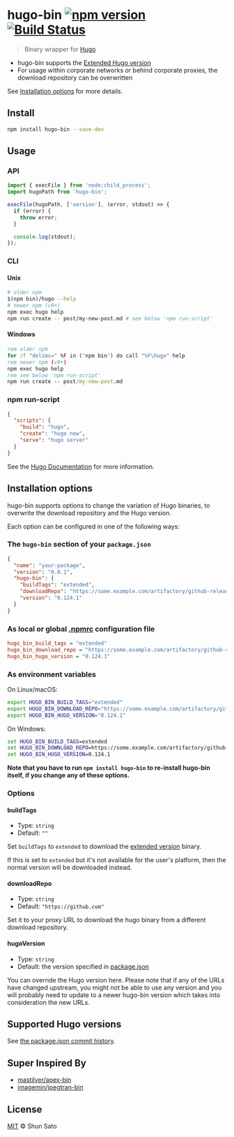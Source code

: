 # hugo-bin [![npm version](https://img.shields.io/npm/v/hugo-bin?logo=npm&logoColor=fff)](https://www.npmjs.com/package/hugo-bin) [![Build Status](https://img.shields.io/github/actions/workflow/status/fenneclab/hugo-bin/ci.yml?branch=main&label=CI&logo=github)](https://github.com/fenneclab/hugo-bin/actions?query=workflow%3ACI+branch%3Amain)

> Binary wrapper for [Hugo](https://github.com/gohugoio/hugo)

- hugo-bin supports the [Extended Hugo version](https://github.com/gohugoio/hugo/releases/tag/v0.43)
- For usage within corporate networks or behind corporate proxies, the download repository can be overwritten

See [Installation options](#installation-options) for more details.

## Install

```sh
npm install hugo-bin --save-dev
```

## Usage

### API

```js
import { execFile } from 'node:child_process';
import hugoPath from 'hugo-bin';

execFile(hugoPath, ['version'], (error, stdout) => {
  if (error) {
    throw error;
  }

  console.log(stdout);
});
```

### CLI

#### Unix

```sh
# older npm
$(npm bin)/hugo --help
# newer npm (v9+)
npm exec hugo help
npm run create -- post/my-new-post.md # see below 'npm run-script'
```

#### Windows

```bat
rem older npm
for /f "delims=" %F in ('npm bin') do call "%F\hugo" help
rem newer npm (v9+)
npm exec hugo help
rem see below 'npm run-script'
npm run create -- post/my-new-post.md
```

### npm run-script

```json
{
  "scripts": {
    "build": "hugo",
    "create": "hugo new",
    "serve": "hugo server"
  }
}
```

See the [Hugo Documentation](https://gohugo.io/) for more information.

## Installation options

hugo-bin supports options to change the variation of Hugo binaries, to overwrite the download repository and the Hugo version.

Each option can be configured in one of the following ways:

### The `hugo-bin` section of your `package.json`

```json
{
  "name": "your-package",
  "version": "0.0.1",
  "hugo-bin": {
    "buildTags": "extended",
    "downloadRepo": "https://some.example.com/artifactory/github-releases",
    "version": "0.124.1"
  }
}
```

### As local or global [.npmrc](https://docs.npmjs.com/files/npmrc) configuration file

```ini
hugo_bin_build_tags = "extended"
hugo_bin_download_repo = "https://some.example.com/artifactory/github-releases"
hugo_bin_hugo_version = "0.124.1"
```

### As environment variables

On Linux/macOS:

```sh
export HUGO_BIN_BUILD_TAGS="extended"
export HUGO_BIN_DOWNLOAD_REPO="https://some.example.com/artifactory/github-releases"
export HUGO_BIN_HUGO_VERSION="0.124.1"
```

On Windows:

```bat
set HUGO_BIN_BUILD_TAGS=extended
set HUGO_BIN_DOWNLOAD_REPO=https://some.example.com/artifactory/github-releases
set HUGO_BIN_HUGO_VERSION=0.124.1
```

**Note that you have to run `npm install hugo-bin` to re-install hugo-bin itself, if you change any of these options.**

### Options

#### buildTags

- Type: `string`
- Default: `""`

Set `buildTags` to `extended` to download the [extended version](https://github.com/gohugoio/hugo/releases/tag/v0.43) binary.

If this is set to `extended` but it's not available for the user's platform, then the normal version will be downloaded instead.

#### downloadRepo

- Type: `string`
- Default: `"https://github.com"`

Set it to your proxy URL to download the hugo binary from a different download repository.

#### hugoVersion

- Type: `string`
- Default: the version specified in [package.json](package.json)

You can override the Hugo version here. Please note that if any of the URLs have changed upstream, you might not be able to use
any version and you will probably need to update to a newer hugo-bin version which takes into consideration the new URLs.

## Supported Hugo versions

See [the package.json commit history](https://github.com/fenneclab/hugo-bin/commits/main/package.json).

## Super Inspired By

- [mastilver/apex-bin](https://github.com/mastilver/apex-bin)
- [imagemin/jpegtran-bin](https://github.com/imagemin/jpegtran-bin)

## License

[MIT](LICENSE) © Shun Sato
